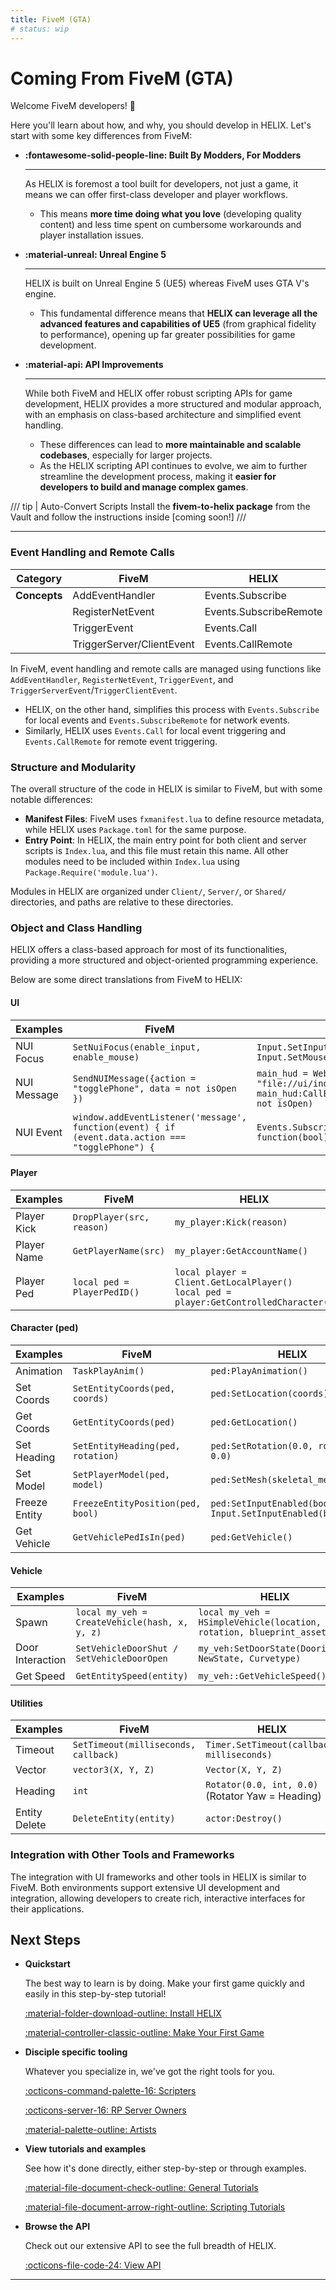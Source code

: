 ```yaml
---
title: FiveM (GTA)
# status: wip
---
```


# Coming From FiveM (GTA)

Welcome FiveM developers! :wave:

Here you'll learn about how, and why, you should develop in HELIX. Let's start with some key differences from FiveM:

<div class="grid cards full-width-3" markdown>

- __:fontawesome-solid-people-line: Built By Modders, For Modders__

    ---

    As HELIX is foremost a tool built for developers, not just a game, it means we can offer first-class developer and player workflows.

    - This means **more time doing what you love** (developing quality content) and less time spent on cumbersome workarounds and player installation issues.

- __:material-unreal: Unreal Engine 5__

    ---

    HELIX is built on Unreal Engine 5 (UE5) whereas FiveM uses GTA V's engine.

    - This fundamental difference means that **HELIX can leverage all the advanced features and capabilities of UE5** (from graphical fidelity to performance), opening up far greater possibilities for game development. 

- __:material-api: API Improvements__

    ---

    While both FiveM and HELIX offer robust scripting APIs for game development, HELIX provides a more structured and modular approach, with an emphasis on class-based architecture and simplified event handling. 

    - These differences can lead to **more maintainable and scalable codebases**, especially for larger projects. 
    - As the HELIX scripting API continues to evolve, we aim to further streamline the development process, making it **easier for developers to build and manage complex games**.

</div>

/// tip | Auto-Convert Scripts
Install the **fivem-to-helix package** from the Vault and follow the instructions inside [coming soon!]
///

---

### Event Handling and Remote Calls

| **Category**   | **FiveM**       | **HELIX**           |
| -------------  | --------------- | ------------------ |
| **Concepts**  | AddEventHandler  | Events.Subscribe    |
|                | RegisterNetEvent | Events.SubscribeRemote |
|                | TriggerEvent     | Events.Call         |
|                | TriggerServer/ClientEvent | Events.CallRemote |

In FiveM, event handling and remote calls are managed using functions like `AddEventHandler`, `RegisterNetEvent`, `TriggerEvent`, and `TriggerServerEvent`/`TriggerClientEvent`.

- HELIX, on the other hand, simplifies this process with `Events.Subscribe` for local events and `Events.SubscribeRemote` for network events.
- Similarly, HELIX uses `Events.Call` for local event triggering and `Events.CallRemote` for remote event triggering.

### Structure and Modularity

The overall structure of the code in HELIX is similar to FiveM, but with some notable differences:

- **Manifest Files**: FiveM uses `fxmanifest.lua` to define resource metadata, while HELIX uses `Package.toml` for the same purpose.
- **Entry Point**: In HELIX, the main entry point for both client and server scripts is `Index.lua`, and this file must retain this name. All other modules need to be included within `Index.lua` using `Package.Require('module.lua')`.

Modules in HELIX are organized under `Client/`, `Server/`, or `Shared/` directories, and paths are relative to these directories.

### Object and Class Handling

HELIX offers a class-based approach for most of its functionalities, providing a more structured and object-oriented programming experience.

Below are some direct translations from FiveM to HELIX:

#### UI

| **Examples**  | **FiveM**                                         | **HELIX**                                       |
| ------------- | ------------------------------------------------- | ----------------------------------------------- |
| NUI Focus     | `SetNuiFocus(enable_input, enable_mouse)`         | `Input.SetInputEnabled(enable_input)`<br>`Input.SetMouseEnabled(enable_mouse)` |
| NUI Message   | `SendNUIMessage({action = "togglePhone", data = not isOpen })` | `main_hud = WebUI("Phone", "file://ui/index.html")`<br>`main_hud:CallEvent("togglePhone", not isOpen)` |
| NUI Event     | `window.addEventListener('message', function(event) { if (event.data.action === "togglePhone") {` | `Events.Subscribe("togglePhone", function(bool) {` |

#### Player

| **Examples**  | **FiveM**                                         | **HELIX**                                       |
| ------------- | ------------------------------------------------- | ----------------------------------------------- |
| Player Kick   | `DropPlayer(src, reason)`                         | `my_player:Kick(reason)`                        |
| Player Name   | `GetPlayerName(src)`                              | `my_player:GetAccountName()`                    |
| Player Ped    | `local ped = PlayerPedID()`                       | `local player = Client.GetLocalPlayer()`<br>`local ped = player:GetControlledCharacter()` |

#### Character (ped)

| **Examples**  | **FiveM**                                         | **HELIX**                                       |
| ------------- | ------------------------------------------------- | ----------------------------------------------- |
| Animation     | `TaskPlayAnim()`                                  | `ped:PlayAnimation()`                           |
| Set Coords    | `SetEntityCoords(ped, coords)`                    | `ped:SetLocation(coords)`                       |
| Get Coords    | `GetEntityCoords(ped)`                            | `ped:GetLocation()`                             |
| Set Heading   | `SetEntityHeading(ped, rotation)`                 | `ped:SetRotation(0.0, rotation, 0.0)`           |
| Set Model     | `SetPlayerModel(ped, model)`                      | `ped:SetMesh(skeletal_mesh_asset)`              |
| Freeze Entity | `FreezeEntityPosition(ped, bool)`                 | `ped:SetInputEnabled(bool)`<br>`Input.SetInputEnabled(bool)` |
| Get Vehicle   | `GetVehiclePedIsIn(ped)`                          | `ped:GetVehicle()`                              |

#### Vehicle

| **Examples**  | **FiveM**                                         | **HELIX**                                       |
| ------------- | ------------------------------------------------- | ----------------------------------------------- |
| Spawn | `local my_veh = CreateVehicle(hash, x, y, z)`            |  `local my_veh = HSimpleVehicle(location, rotation, blueprint_asset)` |
| Door Interaction | `SetVehicleDoorShut / SetVehicleDoorOpen`            |  `my_veh:SetDoorState(Doorindex, NewState, Curvetype)` |
| Get Speed | `GetEntitySpeed(entity)`            |  `my_veh::GetVehicleSpeed()` |

#### Utilities

| **Examples**  | **FiveM**                                         | **HELIX**                                       |
| ------------- | ------------------------------------------------- | ----------------------------------------------- |
| Timeout       | `SetTimeout(milliseconds, callback)`              | `Timer.SetTimeout(callback, milliseconds)`      |
| Vector        | `vector3(X, Y, Z)`                                | `Vector(X, Y, Z)`                               |
| Heading        | `int`                                | `Rotator(0.0, int, 0.0)`  (Rotator Yaw = Heading)                             |
| Entity Delete | `DeleteEntity(entity)`                            | `actor:Destroy()`                               |

### Integration with Other Tools and Frameworks

The integration with UI frameworks and other tools in HELIX is similar to FiveM. Both environments support extensive UI development and integration, allowing developers to create rich, interactive interfaces for their applications.


## Next Steps

<div class="grid cards" markdown>

-   __Quickstart__

    The best way to learn is by doing. Make your first game quickly and easily in this step-by-step tutorial!

    [:material-folder-download-outline: Install HELIX](install.md)

    [:material-controller-classic-outline: Make Your First Game](firstGame.md)

-   __Disciple specific tooling__

	Whatever you specialize in, we've got the right tools for you. 

    [:octicons-command-palette-16: Scripters](scripters.md)

    [:octicons-server-16: RP Server Owners](rpServerOwners.md)

    [:material-palette-outline: Artists](artists.md)
    
-   __View tutorials and examples__

    See how it's done directly, either step-by-step or through examples.

    [:material-file-document-check-outline: General Tutorials](../tutorials/index.md)

    [:material-file-document-arrow-right-outline: Scripting Tutorials](../scripting/index.md)

-   __Browse the API__

    Check out our extensive API to see the full breadth of HELIX.

    [:octicons-file-code-24: View API](../api/index.md)
</div>

---
